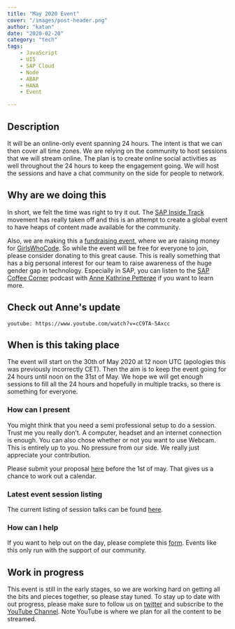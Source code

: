 ```yaml
---
title: "May 2020 Event"
cover: "/images/post-header.png"
author: "katan"
date: "2020-02-20"
category: "tech"
tags:
    - JavaScript
    - UI5
    - SAP Cloud
    - Node
    - ABAP
    - HANA
    - Event

---
```


## Description

It will be an online-only event spanning 24 hours. The intent is that we can then cover all time zones. We are relying on the community to host sessions that we will stream online. The plan is to create online social activities as well throughout the 24 hours to keep the engagement going. We will host the sessions and have a chat community on the side for people to network.

## Why are we doing this

In short, we felt the time was right to try it out. The [SAP Inside Track](https://wiki.scn.sap.com/wiki/display/events/SAP+Inside+Track) movement has really taken off and this is an attempt to create a global event to have heaps of content made available for the community.

Also, we are making this a [fundraising event](https://www.classy.org/team/285233), where we are raising money for [GirlsWhoCode](https://girlswhocode.com/). So while the event will be free for everyone to join, please consider donating to this great cause. This is really something that has a big personal interest for our team to raise awareness of the huge gender gap in technology. Especially in SAP, you can listen to the [SAP Coffee Corner](https://anchor.fm/sap-community-podcast/episodes/Episode-35-Where-are-the-women-in-the-SAP-Community-eal8bc/a-a1dk1gu) podcast with [Anne Kathrine Petterøe](https://twitter.com/yojibee) if you want to learn more.

## Check out Anne's update

`youtube: https://www.youtube.com/watch?v=cC9TA-5Axcc`

## When is this taking place

The event will start on the 30th of May 2020 at 12 noon UTC (apologies this was previously incorrectly CET). Then the aim is to keep the event going for 24 hours until noon on the 31st of May. We hope we will get enough sessions to fill all the 24 hours and hopefully in multiple tracks, so there is something for everyone.

### How can I present

You might think that you need a semi professional setup to do a session. Trust me you really don’t. A computer, headset and an internet connection is enough. You can also chose whether or not you want to use Webcam. This is entirely up to you. No pressure from our side. We really just appreciate your contribution.

Please submit your proposal [here](https://forms.gle/NMY31ips5KwqM8c97) before the 1st of may. That gives us a chance to work out a calendar.

### Latest event session listing

The current listing of session talks can be found [here](/sessions).

### How can I help

If you want to help out on the day, please complete this [form](https://forms.gle/mAxv41SARgbNMw5S6).  Events like this only run with the support of our community.  

## Work in progress

This event is still in the early stages, so we are working hard on getting all the bits and pieces together, so please stay tuned.  To stay up to date with out progress, please make sure to follow us on [twitter](http://bit.ly/sapsitonline-twitter) and subscribe to the [YouTube Channel](https://www.youtube.com/channel/UCbVRw2p01YO3xdn9aFfVIqg).  Note YouTube is where we plan for all the content to be streamed.
